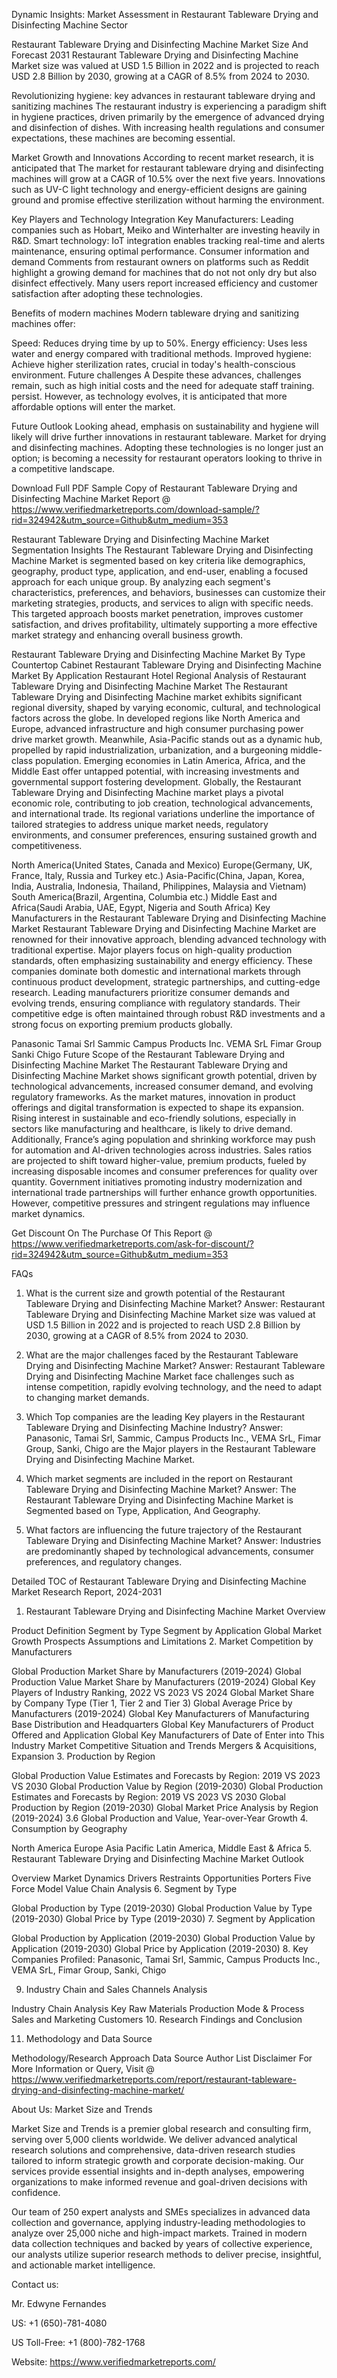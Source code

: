 Dynamic Insights: Market Assessment in Restaurant Tableware Drying and Disinfecting Machine Sector


Restaurant Tableware Drying and Disinfecting Machine Market Size And Forecast 2031
Restaurant Tableware Drying and Disinfecting Machine Market size was valued at USD 1.5 Billion in 2022 and is projected to reach USD 2.8 Billion by 2030, growing at a CAGR of 8.5% from 2024 to 2030.

Revolutionizing hygiene: key advances in restaurant tableware drying and sanitizing machines
The restaurant industry is experiencing a paradigm shift in hygiene practices, driven primarily by the emergence of advanced drying and disinfection of dishes. With increasing health regulations and consumer expectations, these machines are becoming essential.

Market Growth and Innovations
According to recent market research, it is anticipated that The market for restaurant tableware drying and disinfecting machines will grow at a CAGR of 10.5% over the next five years. Innovations such as UV-C light technology and energy-efficient designs are gaining ground and promise effective sterilization without harming the environment.

Key Players and Technology Integration
Key Manufacturers: Leading companies such as Hobart, Meiko and Winterhalter are investing heavily in R&D.
Smart technology: IoT integration enables tracking real-time and alerts maintenance, ensuring optimal performance.
Consumer information and demand
Comments from restaurant owners on platforms such as Reddit highlight a growing demand for machines that do not not only dry but also disinfect effectively. Many users report increased efficiency and customer satisfaction after adopting these technologies.

Benefits of modern machines
Modern tableware drying and sanitizing machines offer:

Speed: Reduces drying time by up to 50%.
Energy efficiency: Uses less water and energy compared with traditional methods.
Improved hygiene: Achieve higher sterilization rates, crucial in today's health-conscious environment.
Future challenges
A Despite these advances, challenges remain, such as high initial costs and the need for adequate staff training. persist. However, as technology evolves, it is anticipated that more affordable options will enter the market.

Future Outlook
Looking ahead, emphasis on sustainability and hygiene will likely will drive further innovations in restaurant tableware. Market for drying and disinfecting machines. Adopting these technologies is no longer just an option; is becoming a necessity for restaurant operators looking to thrive in a competitive landscape.

Download Full PDF Sample Copy of Restaurant Tableware Drying and Disinfecting Machine Market Report @ https://www.verifiedmarketreports.com/download-sample/?rid=324942&utm_source=Github&utm_medium=353

Restaurant Tableware Drying and Disinfecting Machine Market Segmentation Insights
The Restaurant Tableware Drying and Disinfecting Machine Market is segmented based on key criteria like demographics, geography, product type, application, and end-user, enabling a focused approach for each unique group. By analyzing each segment's characteristics, preferences, and behaviors, businesses can customize their marketing strategies, products, and services to align with specific needs. This targeted approach boosts market penetration, improves customer satisfaction, and drives profitability, ultimately supporting a more effective market strategy and enhancing overall business growth.

Restaurant Tableware Drying and Disinfecting Machine Market By Type
Countertop
Cabinet
Restaurant Tableware Drying and Disinfecting Machine Market By Application
Restaurant
Hotel
Regional Analysis of Restaurant Tableware Drying and Disinfecting Machine Market
The Restaurant Tableware Drying and Disinfecting Machine market exhibits significant regional diversity, shaped by varying economic, cultural, and technological factors across the globe. In developed regions like North America and Europe, advanced infrastructure and high consumer purchasing power drive market growth. Meanwhile, Asia-Pacific stands out as a dynamic hub, propelled by rapid industrialization, urbanization, and a burgeoning middle-class population. Emerging economies in Latin America, Africa, and the Middle East offer untapped potential, with increasing investments and governmental support fostering development. Globally, the Restaurant Tableware Drying and Disinfecting Machine market plays a pivotal economic role, contributing to job creation, technological advancements, and international trade. Its regional variations underline the importance of tailored strategies to address unique market needs, regulatory environments, and consumer preferences, ensuring sustained growth and competitiveness.

North America(United States, Canada and Mexico)
Europe(Germany, UK, France, Italy, Russia and Turkey etc.)
Asia-Pacific(China, Japan, Korea, India, Australia, Indonesia, Thailand, Philippines, Malaysia and Vietnam)
South America(Brazil, Argentina, Columbia etc.)
Middle East and Africa(Saudi Arabia, UAE, Egypt, Nigeria and South Africa)
Key Manufacturers in the Restaurant Tableware Drying and Disinfecting Machine Market
Restaurant Tableware Drying and Disinfecting Machine Market are renowned for their innovative approach, blending advanced technology with traditional expertise. Major players focus on high-quality production standards, often emphasizing sustainability and energy efficiency. These companies dominate both domestic and international markets through continuous product development, strategic partnerships, and cutting-edge research. Leading manufacturers prioritize consumer demands and evolving trends, ensuring compliance with regulatory standards. Their competitive edge is often maintained through robust R&D investments and a strong focus on exporting premium products globally.

Panasonic
Tamai Srl
Sammic
Campus Products Inc.
VEMA SrL
Fimar Group
Sanki
Chigo
Future Scope of the Restaurant Tableware Drying and Disinfecting Machine Market
The Restaurant Tableware Drying and Disinfecting Machine Market shows significant growth potential, driven by technological advancements, increased consumer demand, and evolving regulatory frameworks. As the market matures, innovation in product offerings and digital transformation is expected to shape its expansion. Rising interest in sustainable and eco-friendly solutions, especially in sectors like manufacturing and healthcare, is likely to drive demand. Additionally, France’s aging population and shrinking workforce may push for automation and AI-driven technologies across industries. Sales ratios are projected to shift toward higher-value, premium products, fueled by increasing disposable incomes and consumer preferences for quality over quantity. Government initiatives promoting industry modernization and international trade partnerships will further enhance growth opportunities. However, competitive pressures and stringent regulations may influence market dynamics.

Get Discount On The Purchase Of This Report @ https://www.verifiedmarketreports.com/ask-for-discount/?rid=324942&utm_source=Github&utm_medium=353

FAQs
1. What is the current size and growth potential of the Restaurant Tableware Drying and Disinfecting Machine Market?
Answer: Restaurant Tableware Drying and Disinfecting Machine Market size was valued at USD 1.5 Billion in 2022 and is projected to reach USD 2.8 Billion by 2030, growing at a CAGR of 8.5% from 2024 to 2030.

2. What are the major challenges faced by the Restaurant Tableware Drying and Disinfecting Machine Market?
Answer: Restaurant Tableware Drying and Disinfecting Machine Market face challenges such as intense competition, rapidly evolving technology, and the need to adapt to changing market demands.

3. Which Top companies are the leading Key players in the Restaurant Tableware Drying and Disinfecting Machine Industry?
Answer: Panasonic, Tamai Srl, Sammic, Campus Products Inc., VEMA SrL, Fimar Group, Sanki, Chigo are the Major players in the Restaurant Tableware Drying and Disinfecting Machine Market.

4. Which market segments are included in the report on Restaurant Tableware Drying and Disinfecting Machine Market?
Answer: The Restaurant Tableware Drying and Disinfecting Machine Market is Segmented based on Type, Application, And Geography.

5. What factors are influencing the future trajectory of the Restaurant Tableware Drying and Disinfecting Machine Market?
Answer: Industries are predominantly shaped by technological advancements, consumer preferences, and regulatory changes.

Detailed TOC of Restaurant Tableware Drying and Disinfecting Machine Market Research Report, 2024-2031
1. Restaurant Tableware Drying and Disinfecting Machine Market Overview

Product Definition
Segment by Type
Segment by Application
Global Market Growth Prospects
Assumptions and Limitations
2. Market Competition by Manufacturers

Global Production Market Share by Manufacturers (2019-2024)
Global Production Value Market Share by Manufacturers (2019-2024)
Global Key Players of Industry Ranking, 2022 VS 2023 VS 2024
Global Market Share by Company Type (Tier 1, Tier 2 and Tier 3)
Global Average Price by Manufacturers (2019-2024)
Global Key Manufacturers of Manufacturing Base Distribution and Headquarters
Global Key Manufacturers of Product Offered and Application
Global Key Manufacturers of Date of Enter into This Industry
Market Competitive Situation and Trends
Mergers & Acquisitions, Expansion
3. Production by Region

Global Production Value Estimates and Forecasts by Region: 2019 VS 2023 VS 2030
Global Production Value by Region (2019-2030)
Global Production Estimates and Forecasts by Region: 2019 VS 2023 VS 2030
Global Production by Region (2019-2030)
Global Market Price Analysis by Region (2019-2024) 3.6 Global Production and Value, Year-over-Year Growth
4. Consumption by Geography

North America
Europe
Asia Pacific
Latin America, Middle East & Africa
5. Restaurant Tableware Drying and Disinfecting Machine Market Outlook

Overview
Market Dynamics
Drivers
Restraints
Opportunities
Porters Five Force Model
Value Chain Analysis 
6. Segment by Type

Global Production by Type (2019-2030)
Global Production Value by Type (2019-2030)
Global Price by Type (2019-2030)
7. Segment by Application

Global Production by Application (2019-2030)
Global Production Value by Application (2019-2030)
Global Price by Application (2019-2030)
8. Key Companies Profiled: Panasonic, Tamai Srl, Sammic, Campus Products Inc., VEMA SrL, Fimar Group, Sanki, Chigo

9. Industry Chain and Sales Channels Analysis

Industry Chain Analysis
Key Raw Materials
Production Mode & Process
Sales and Marketing
Customers
10. Research Findings and Conclusion

11. Methodology and Data Source

Methodology/Research Approach
Data Source
Author List
Disclaimer
For More Information or Query, Visit @ https://www.verifiedmarketreports.com/report/restaurant-tableware-drying-and-disinfecting-machine-market/

About Us: Market Size and Trends

Market Size and Trends is a premier global research and consulting firm, serving over 5,000 clients worldwide. We deliver advanced analytical research solutions and comprehensive, data-driven research studies tailored to inform strategic growth and corporate decision-making. Our services provide essential insights and in-depth analyses, empowering organizations to make informed revenue and goal-driven decisions with confidence.

Our team of 250 expert analysts and SMEs specializes in advanced data collection and governance, applying industry-leading methodologies to analyze over 25,000 niche and high-impact markets. Trained in modern data collection techniques and backed by years of collective experience, our analysts utilize superior research methods to deliver precise, insightful, and actionable market intelligence.

Contact us:

Mr. Edwyne Fernandes

US: +1 (650)-781-4080

US Toll-Free: +1 (800)-782-1768

Website: https://www.verifiedmarketreports.com/
